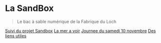 ---
---

# La SandBox
> Le bac à sable numérique de la Fabrique du Loch

[Suivi du projet Sandbox](la_page_de_suivi_de_Sandbox.md)
[La mer a voir](La_mer_a_voir_-_Production.md)
[Journee du samedi 10 novembre](Journee_samedi_10_novembre.md)
[Des liens utiles](Liens_Utiles.md)
